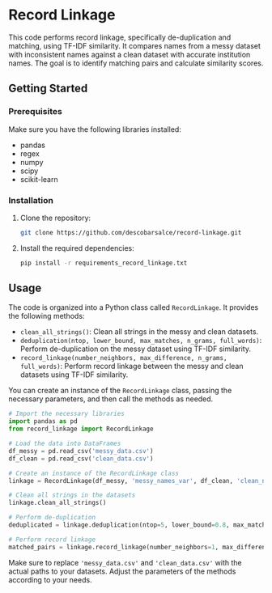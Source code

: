 

# Record Linkage

This code performs record linkage, specifically de-duplication and matching, using TF-IDF similarity. It compares names from a messy dataset with inconsistent names against a clean dataset with accurate institution names. The goal is to identify matching pairs and calculate similarity scores.

## Getting Started

### Prerequisites

Make sure you have the following libraries installed:

- pandas
- regex
- numpy
- scipy
- scikit-learn

### Installation

1. Clone the repository:

   ```bash
   git clone https://github.com/descobarsalce/record-linkage.git


2. Install the required dependencies:

   ```bash
   pip install -r requirements_record_linkage.txt
   ```

## Usage

The code is organized into a Python class called `RecordLinkage`. It provides the following methods:

- `clean_all_strings()`: Clean all strings in the messy and clean datasets.
- `deduplication(ntop, lower_bound, max_matches, n_grams, full_words)`: Perform de-duplication on the messy dataset using TF-IDF similarity.
- `record_linkage(number_neighbors, max_difference, n_grams, full_words)`: Perform record linkage between the messy and clean datasets using TF-IDF similarity.

You can create an instance of the `RecordLinkage` class, passing the necessary parameters, and then call the methods as needed.

```python
# Import the necessary libraries
import pandas as pd
from record_linkage import RecordLinkage

# Load the data into DataFrames
df_messy = pd.read_csv('messy_data.csv')
df_clean = pd.read_csv('clean_data.csv')

# Create an instance of the RecordLinkage class
linkage = RecordLinkage(df_messy, 'messy_names_var', df_clean, 'clean_names_var')

# Clean all strings in the datasets
linkage.clean_all_strings()

# Perform de-duplication
deduplicated = linkage.deduplication(ntop=5, lower_bound=0.8, max_matches=1000)

# Perform record linkage
matched_pairs = linkage.record_linkage(number_neighbors=1, max_difference=0.8)
```

Make sure to replace `'messy_data.csv'` and `'clean_data.csv'` with the actual paths to your datasets. Adjust the parameters of the methods according to your needs.

```
